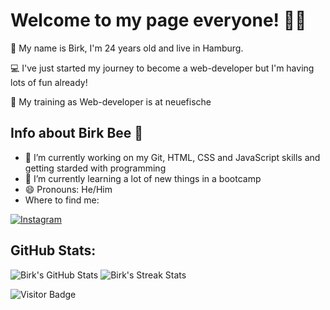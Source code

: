 # Welcome to my page everyone! 👋🏻

🌈 My name is Birk, I'm 24 years old and live in Hamburg.

💻 I've just started my journey to become a web-developer but I'm having lots of fun already!

🐠 My training as Web-developer is at neuefische

## Info about Birk Bee 🐝

- 🔭 I’m currently working on my Git, HTML, CSS and JavaScript skills and getting starded with programming
- 🌱 I’m currently learning a lot of new things in a bootcamp
- 😄 Pronouns: He/Him
- Where to find me:

[![Instagram](https://raw.githubusercontent.com/hussainweb/hussainweb/main/icons/instagram.png)](https://www.instagram.com/birkiiy/) 

## GitHub Stats:

![Birk's GitHub Stats](https://github-readme-stats.vercel.app/api?username=BirkBee&theme=react&hide_border=false&include_all_commits=true&count_private=true)
![Birk's Streak Stats](https://github-readme-streak-stats.herokuapp.com/?user=BirkBee&theme=reactk&hide_border=false)

![Visitor Badge](https://visitor-badge.laobi.icu/badge?page_id=BirkBee.BirkBee)
